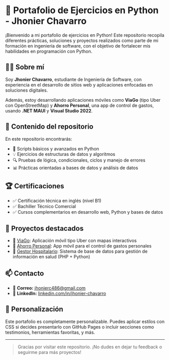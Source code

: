 # 🧠 Portafolio de Ejercicios en Python - Jhonier Chavarro

¡Bienvenido a mi portafolio de ejercicios en Python! Este repositorio recopila diferentes prácticas, soluciones y proyectos realizados como parte de mi formación en ingeniería de software, con el objetivo de fortalecer mis habilidades en programación con Python.

## 👨‍💻 Sobre mí

Soy **Jhonier Chavarro**, estudiante de Ingeniería de Software, con experiencia en el desarrollo de sitios web y aplicaciones enfocadas en soluciones digitales.

Además, estoy desarrollando aplicaciones móviles como **ViaGo** (tipo Uber con OpenStreetMap) y **Ahorro Personal**, una app de control de gastos, usando **.NET MAUI** y **Visual Studio 2022**.

## 🧪 Contenido del repositorio

En este repositorio encontrarás:

- 📌 Scripts básicos y avanzados en Python
- 💡 Ejercicios de estructuras de datos y algoritmos
- 🔍 Pruebas de lógica, condicionales, ciclos y manejo de errores
- 📊 Prácticas orientadas a bases de datos y análisis de datos

## 🏆 Certificaciones

- ✅ Certificación técnica en inglés (nivel B1)
- ✅ Bachiller Técnico Comercial
- ✅ Cursos complementarios en desarrollo web, Python y bases de datos

## 🚀 Proyectos destacados

- 🔹 [ViaGo](https://github.com/Jhonierc486/ViaGo): Aplicación móvil tipo Uber con mapas interactivos
- 🔹 [Ahorro Personal](https://github.com/Jhonierc486/Ahorro-Personal): App móvil para el control de gastos personales
- 🔹 [Gestor Hospitalario](https://github.com/Jhonierc486/Gestor-Hospitalario): Sistema de base de datos para gestión de información en salud (PHP + Python)

## 📫 Contacto

- 📧 **Correo:** jhonierc486@gmail.com  
- 💼 **LinkedIn:** [linkedin.com/in/jhonier-chavarro](https://linkedin.com/in/jhonier-chavarro)

## 🎨 Personalización

Este portafolio es completamente personalizable. Puedes aplicar estilos con CSS si decides presentarlo con GitHub Pages o incluir secciones como testimonios, herramientas favoritas, y más.

---

> Gracias por visitar este repositorio. ¡No dudes en dejar tu feedback o seguirme para más proyectos!

